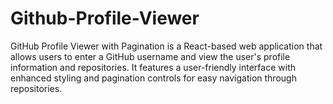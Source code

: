 # Github-Profile-Viewer
GitHub Profile Viewer with Pagination is a React-based web application that allows users to enter a GitHub username and view the user's profile information and repositories. It features a user-friendly interface with enhanced styling and pagination controls for easy navigation through repositories.
